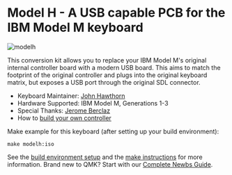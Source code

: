# Model H - A USB capable PCB for the IBM Model M keyboard

![modelh](https://wereallgeeks.files.wordpress.com/2023/08/image-36.png)

This conversion kit allows you to replace your IBM Model M's original internal controller board with a modern USB board. This aims to match the footprint of the original controller and plugs into the original keyboard matrix, but exposes a USB port through the original SDL connector.

* Keyboard Maintainer: [John Hawthorn](https://github.com/jhawthorn)
* Hardware Supported: IBM Model M, Generations 1-3
* Special Thanks: [Jerome Berclaz](https://github.com/jberclaz/modelh)
* How to [build your own controller](https://wereallgeeks.wordpress.com/2023/08/25/modelm/)

Make example for this keyboard (after setting up your build environment):

    make modelh:iso

See the [build environment setup](https://docs.qmk.fm/#/getting_started_build_tools) and the [make instructions](https://docs.qmk.fm/#/getting_started_make_guide) for more information. Brand new to QMK? Start with our [Complete Newbs Guide](https://docs.qmk.fm/#/newbs).
